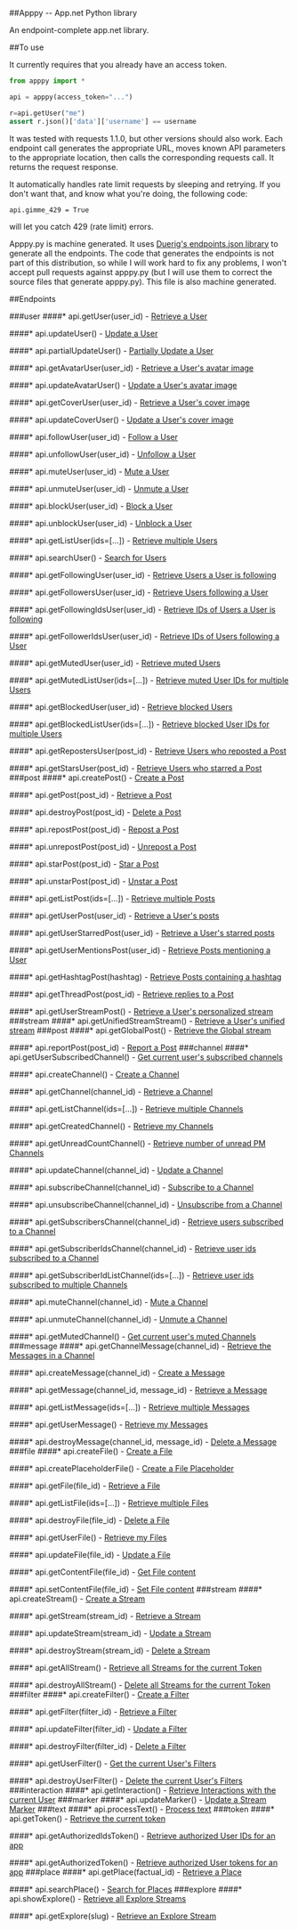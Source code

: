 ##Apppy -- App.net Python library

An endpoint-complete app.net library. 

##To use

It currently requires that you already have an access token.

```python
from apppy import *

api = apppy(access_token="...")

r=api.getUser("me")
assert r.json()['data']['username'] == username
```

It was tested with requests 1.1.0, but other versions should also work. Each endpoint call generates the 
appropriate URL, moves known API parameters to the appropriate location, then calls the corresponding requests 
call. It returns the request response.

It automatically handles rate limit requests by sleeping and retrying. If you don't want that, and know what 
you're doing, the following code:
```
api.gimme_429 = True
```
will let you catch 429 (rate limit) errors. 

Apppy.py is machine generated. It uses [Duerig's endpoints.json library](https://github.com/duerig/appnet.js/blob/master/hbs/endpoints.json) to generate all the endpoints. The code that generates the endpoints is not part 
of this distribution, so while I will work hard to fix any problems, I won't accept pull requests against 
apppy.py (but I will use them to correct the source files that generate apppy.py). This file is also machine 
generated.

##Endpoints

###user
####* api.getUser(user_id) - [Retrieve a User](http://developers.app.net/docs/resources/user/lookup/#retrieve-a-user)

####* api.updateUser() - [Update a User](http://developers.app.net/docs/resources/user/profile/#update-a-user)

####* api.partialUpdateUser() - [Partially Update a User](http://developers.app.net/docs/resources/user/profile/#partially-update-a-user)

####* api.getAvatarUser(user_id) - [Retrieve a User's avatar image](http://developers.app.net/docs/resources/user/profile/#retrieve-a-users-avatar-image)

####* api.updateAvatarUser() - [Update a User's avatar image](http://developers.app.net/docs/resources/user/profile/#update-a-users-avatar-image)

####* api.getCoverUser(user_id) - [Retrieve a User's cover image](http://developers.app.net/docs/resources/user/profile/#retrieve-a-users-cover-image)

####* api.updateCoverUser() - [Update a User's cover image](http://developers.app.net/docs/resources/user/profile/#update-a-users-cover-image)

####* api.followUser(user_id) - [Follow a User](http://developers.app.net/docs/resources/user/following/#follow-a-user)

####* api.unfollowUser(user_id) - [Unfollow a User](http://developers.app.net/docs/resources/user/following/#unfollow-a-user)

####* api.muteUser(user_id) - [Mute a User](http://developers.app.net/docs/resources/user/muting/#mute-a-user)

####* api.unmuteUser(user_id) - [Unmute a User](http://developers.app.net/docs/resources/user/muting/#unmute-a-user)

####* api.blockUser(user_id) - [Block a User](http://developers.app.net/docs/resources/user/blocking/#block-a-user)

####* api.unblockUser(user_id) - [Unblock a User](http://developers.app.net/docs/resources/user/blocking/#unblock-a-user)

####* api.getListUser(ids=[...]) - [Retrieve multiple Users](http://developers.app.net/docs/resources/user/lookup/#retrieve-multiple-users)

####* api.searchUser() - [Search for Users](http://developers.app.net/docs/resources/user/lookup/#search-for-users)

####* api.getFollowingUser(user_id) - [Retrieve Users a User is following](http://developers.app.net/docs/resources/user/following/#list-users-a-user-is-following)

####* api.getFollowersUser(user_id) - [Retrieve Users following a User](http://developers.app.net/docs/resources/user/following/#list-users-following-a-user)

####* api.getFollowingIdsUser(user_id) - [Retrieve IDs of Users a User is following](http://developers.app.net/docs/resources/user/following/#list-user-ids-a-user-is-following)

####* api.getFollowerIdsUser(user_id) - [Retrieve IDs of Users following a User](http://developers.app.net/docs/resources/user/following/#list-user-ids-following-a-user)

####* api.getMutedUser(user_id) - [Retrieve muted Users](http://developers.app.net/docs/resources/user/muting/#list-muted-users)

####* api.getMutedListUser(ids=[...]) - [Retrieve muted User IDs for multiple Users](http://developers.app.net/docs/resources/user/muting/#retrieve-muted-user-ids-for-multiple-users)

####* api.getBlockedUser(user_id) - [Retrieve blocked Users](http://developers.app.net/docs/resources/user/blocking/#list-blocked-users)

####* api.getBlockedListUser(ids=[...]) - [Retrieve blocked User IDs for multiple Users](http://developers.app.net/docs/resources/user/blocking/#retrieve-blocked-user-ids-for-multiple-users)

####* api.getRepostersUser(post_id) - [Retrieve Users who reposted a Post](http://developers.app.net/docs/resources/user/post-interactions/#list-users-who-have-reposted-a-post)

####* api.getStarsUser(post_id) - [Retrieve Users who starred a Post](http://developers.app.net/docs/resources/user/post-interactions/#list-users-who-have-starred-a-post)
###post
####* api.createPost() - [Create a Post](http://developers.app.net/docs/resources/post/lifecycle/#create-a-post)

####* api.getPost(post_id) - [Retrieve a Post](http://developers.app.net/docs/resources/post/lookup/#retrieve-a-post)

####* api.destroyPost(post_id) - [Delete a Post](http://developers.app.net/docs/resources/post/lifecycle/#delete-a-post)

####* api.repostPost(post_id) - [Repost a Post](http://developers.app.net/docs/resources/post/reposts/#repost-a-post)

####* api.unrepostPost(post_id) - [Unrepost a Post](http://developers.app.net/docs/resources/post/reposts/#unrepost-a-post)

####* api.starPost(post_id) - [Star a Post](http://developers.app.net/docs/resources/post/stars/#star-a-post)

####* api.unstarPost(post_id) - [Unstar a Post](http://developers.app.net/docs/resources/post/stars/#unstar-a-post)

####* api.getListPost(ids=[...]) - [Retrieve multiple Posts](http://developers.app.net/docs/resources/post/lookup/#retrieve-multiple-posts)

####* api.getUserPost(user_id) - [Retrieve a User's posts](http://developers.app.net/docs/resources/post/streams/#retrieve-posts-created-by-a-user)

####* api.getUserStarredPost(user_id) - [Retrieve a User's starred posts](http://developers.app.net/docs/resources/post/stars/#retrieve-posts-starred-by-a-user)

####* api.getUserMentionsPost(user_id) - [Retrieve Posts mentioning a User](http://developers.app.net/docs/resources/post/streams/#retrieve-posts-mentioning-a-user)

####* api.getHashtagPost(hashtag) - [Retrieve Posts containing a hashtag](http://developers.app.net/docs/resources/post/streams/#retrieve-tagged-posts)

####* api.getThreadPost(post_id) - [Retrieve replies to a Post](http://developers.app.net/docs/resources/post/replies)

####* api.getUserStreamPost() - [Retrieve a User's personalized stream](http://developers.app.net/docs/resources/post/streams/#retrieve-a-users-personalized-stream)
###stream
####* api.getUnifiedStreamStream() - [Retrieve a User's unified stream](http://developers.app.net/docs/resources/post/streams/#retrieve-a-users-unified-stream)
###post
####* api.getGlobalPost() - [Retrieve the Global stream](http://developers.app.net/docs/resources/post/streams/#retrieve-the-global-stream)

####* api.reportPost(post_id) - [Report a Post](http://developers.app.net/docs/resources/post/report/#report-a-post)
###channel
####* api.getUserSubscribedChannel() - [Get current user's subscribed channels](http://developers.app.net/docs/resources/channel/subscriptions/#get-current-users-subscribed-channels)

####* api.createChannel() - [Create a Channel](http://developers.app.net/docs/resources/channel/lifecycle/#create-a-channel)

####* api.getChannel(channel_id) - [Retrieve a Channel](http://developers.app.net/docs/resources/channel/lookup/#retrieve-a-channel)

####* api.getListChannel(ids=[...]) - [Retrieve multiple Channels](http://developers.app.net/docs/resources/channel/lookup/#retrieve-multiple-channels)

####* api.getCreatedChannel() - [Retrieve my Channels](http://developers.app.net/docs/resources/channel/lookup/#retrieve-my-channels)

####* api.getUnreadCountChannel() - [Retrieve number of unread PM Channels](http://developers.app.net/docs/resources/channel/lookup/#retrieve-number-of-unread-pm-channels)

####* api.updateChannel(channel_id) - [Update a Channel](http://developers.app.net/docs/resources/channel/lifecycle/#update-a-channel)

####* api.subscribeChannel(channel_id) - [Subscribe to a Channel](http://developers.app.net/docs/resources/channel/subscriptions/#subscribe-to-a-channel)

####* api.unsubscribeChannel(channel_id) - [Unsubscribe from a Channel](http://developers.app.net/docs/resources/channel/subscriptions/#unsubscribe-from-a-channel)

####* api.getSubscribersChannel(channel_id) - [Retrieve users subscribed to a Channel](http://developers.app.net/docs/resources/channel/subscriptions/#retrieve-users-subscribed-to-a-channel)

####* api.getSubscriberIdsChannel(channel_id) - [Retrieve user ids subscribed to a Channel](http://developers.app.net/docs/resources/channel/subscriptions/#retrieve-user-ids-subscribed-to-a-channel)

####* api.getSubscriberIdListChannel(ids=[...]) - [Retrieve user ids subscribed to multiple Channels](http://developers.app.net/docs/resources/channel/subscriptions/#retrieve-user-ids-subscribed-to-a-channel)

####* api.muteChannel(channel_id) - [Mute a Channel](http://developers.app.net/docs/resources/channel/muting/#mute-a-channel)

####* api.unmuteChannel(channel_id) - [Unmute a Channel](http://developers.app.net/docs/resources/channel/muting/#unmute-a-channel)

####* api.getMutedChannel() - [Get current user's muted Channels](http://developers.app.net/docs/resources/channel/muting/#get-current-users-muted-channels)
###message
####* api.getChannelMessage(channel_id) - [Retrieve the Messages in a Channel](http://developers.app.net/docs/resources/message/lifecycle/#retrieve-the-messages-in-a-channel)

####* api.createMessage(channel_id) - [Create a Message](http://developers.app.net/docs/resources/message/lifecycle/#create-a-message)

####* api.getMessage(channel_id, message_id) - [Retrieve a Message](http://developers.app.net/docs/resources/message/lookup/#retrieve-a-message)

####* api.getListMessage(ids=[...]) - [Retrieve multiple Messages](http://developers.app.net/docs/resources/message/lookup/#retrieve-multiple-messages)

####* api.getUserMessage() - [Retrieve my Messages](http://developers.app.net/docs/resources/message/lookup/#retrieve-my-messages)

####* api.destroyMessage(channel_id, message_id) - [Delete a Message](http://developers.app.net/docs/resources/message/lifecycle/#delete-a-message)
###file
####* api.createFile() - [Create a File](http://developers.app.net/docs/resources/file/lifecycle/#create-a-file)

####* api.createPlaceholderFile() - [Create a File Placeholder](http://developers.app.net/docs/resources/file/lifecycle/#create-a-file)

####* api.getFile(file_id) - [Retrieve a File](http://developers.app.net/docs/resources/file/lookup/#retrieve-a-file)

####* api.getListFile(ids=[...]) - [Retrieve multiple Files](http://developers.app.net/docs/resources/file/lookup/#retrieve-multiple-files)

####* api.destroyFile(file_id) - [Delete a File](http://developers.app.net/docs/resources/file/lifecycle/#delete-a-file)

####* api.getUserFile() - [Retrieve my Files](http://developers.app.net/docs/resources/file/lookup/#retrieve-my-files)

####* api.updateFile(file_id) - [Update a File](http://developers.app.net/docs/resources/file/lifecycle/#update-a-file)

####* api.getContentFile(file_id) - [Get File content](http://developers.app.net/docs/resources/file/content/#get-file-content)

####* api.setContentFile(file_id) - [Set File content](http://developers.app.net/docs/resources/file/content/#set-file-content)
###stream
####* api.createStream() - [Create a Stream](http://developers.app.net/docs/resources/stream/lifecycle/#create-a-stream)

####* api.getStream(stream_id) - [Retrieve a Stream](http://developers.app.net/docs/resources/stream/lifecycle/#retrieve-a-stream)

####* api.updateStream(stream_id) - [Update a Stream](http://developers.app.net/docs/resources/stream/lifecycle/#update-a-stream)

####* api.destroyStream(stream_id) - [Delete a Stream](http://developers.app.net/docs/resources/stream/lifecycle/#delete-a-stream)

####* api.getAllStream() - [Retrieve all Streams for the current Token](http://developers.app.net/docs/resources/stream/lifecycle/#get-current-tokens-streams)

####* api.destroyAllStream() - [Delete all Streams for the current Token](http://developers.app.net/docs/resources/stream/lifecycle/#delete-all-of-the-current-users-streams)
###filter
####* api.createFilter() - [Create a Filter](http://developers.app.net/docs/resources/filter/lifecycle/#create-a-filter)

####* api.getFilter(filter_id) - [Retrieve a Filter](http://developers.app.net/docs/resources/filter/lifecycle/#retrieve-a-filter)

####* api.updateFilter(filter_id) - [Update a Filter](http://developers.app.net/docs/resources/filter/lifecycle/#update-a-filter)

####* api.destroyFilter(filter_id) - [Delete a Filter](http://developers.app.net/docs/resources/filter/lifecycle/#delete-a-filter)

####* api.getUserFilter() - [Get the current User's Filters](http://developers.app.net/docs/resources/filter/lifecycle/#get-current-users-filters)

####* api.destroyUserFilter() - [Delete the current User's Filters](http://developers.app.net/docs/resources/filter/lifecycle/#delete-all-of-the-current-users-filters)
###interaction
####* api.getInteraction() - [Retrieve Interactions with the current User](http://developers.app.net/docs/resources/interaction/)
###marker
####* api.updateMarker() - [Update a Stream Marker](http://developers.app.net/docs/resources/stream-marker/#update-a-stream-marker)
###text
####* api.processText() - [Process text](http://developers.app.net/docs/resources/text-processor/)
###token
####* api.getToken() - [Retrieve the current token](http://developers.app.net/docs/resources/token/#retrieve-current-token)

####* api.getAuthorizedIdsToken() - [Retrieve authorized User IDs for an app](http://developers.app.net/docs/resources/token/#retrieve-authorized-user-ids-for-an-app)

####* api.getAuthorizedToken() - [Retrieve authorized User tokens for an app](http://developers.app.net/docs/resources/token/#retrieve-authorized-user-tokens-for-an-app)
###place
####* api.getPlace(factual_id) - [Retrieve a Place](http://developers.app.net/docs/resources/place/#retrieve-a-place)

####* api.searchPlace() - [Search for Places](http://developers.app.net/docs/resources/place/#search-for-a-place)
###explore
####* api.showExplore() - [Retrieve all Explore Streams](http://developers.app.net/docs/resources/explore/#retrieve-all-explore-streams)

####* api.getExplore(slug) - [Retrieve an Explore Stream](http://developers.app.net/docs/resources/explore/#retrieve-an-explore-stream)
